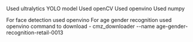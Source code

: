 Used ultralytics YOLO model
Used openCV
Used openvino
Used numpy

For face detection used openvino 
For age gender recognition used openvino command to download - cmz_downloader --name age-gender-recognition-retail-0013



